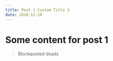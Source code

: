 ```yaml
---
title: Post 1 Custom Title 3
date: 2018-12-10
---
```


# Some content for post 1

> Blockquoted
dsads
